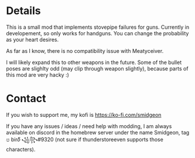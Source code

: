 # Details

This is a small mod that implements stovepipe failures for guns. Currently in developement, so only works for handguns. You can change the probability as your heart desires.

As far as I know, there is no compatibility issue with Meatyceiver.

I will likely expand this to other weapons in the future. Some of the bullet poses are slighlty odd (may clip through weapon slightly), because parts of this mod are very hacky :)


# Contact

If you wish to support me, my kofi is https://ko-fi.com/smidgeon

If you have any issues / ideas / need help with modding, I am always available on discord in the homebrew server under the name Smidgeon, tag ප bir𝛿 ꧁꧂#9320 (not sure if thunderstoreeven supports those characters).
